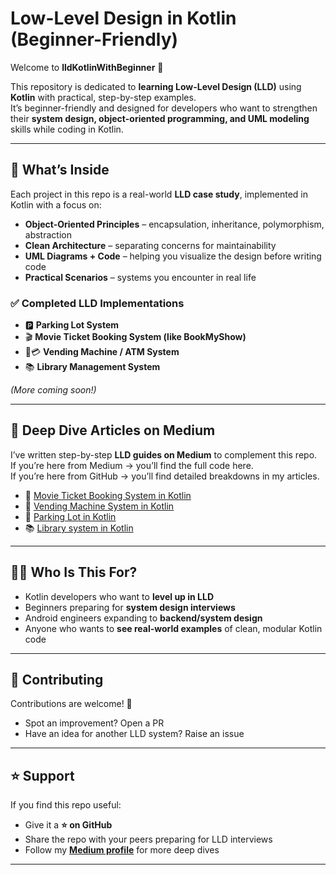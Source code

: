 # Low-Level Design in Kotlin (Beginner-Friendly)

Welcome to **lldKotlinWithBeginner** 🎉  

This repository is dedicated to **learning Low-Level Design (LLD)** using **Kotlin** with practical, step-by-step examples.  
It’s beginner-friendly and designed for developers who want to strengthen their **system design, object-oriented programming, and UML modeling** skills while coding in Kotlin.  

---

## 🚀 What’s Inside

Each project in this repo is a real-world **LLD case study**, implemented in Kotlin with a focus on:  

- **Object-Oriented Principles** – encapsulation, inheritance, polymorphism, abstraction  
- **Clean Architecture** – separating concerns for maintainability  
- **UML Diagrams + Code** – helping you visualize the design before writing code  
- **Practical Scenarios** – systems you encounter in real life  

### ✅ Completed LLD Implementations
- 🅿️ **Parking Lot System**  
- 🎬 **Movie Ticket Booking System (like BookMyShow)**  
- 🥤💳 **Vending Machine / ATM System**  
- 📚 **Library Management System**  

*(More coming soon!)*  

---

## 📖 Deep Dive Articles on Medium

I’ve written step-by-step **LLD guides on Medium** to complement this repo.  
If you’re here from Medium → you’ll find the full code here.  
If you’re here from GitHub → you’ll find detailed breakdowns in my articles.  

- 🎥 [Movie Ticket Booking System in Kotlin](https://medium.com/p/android-system-design-interview-movie-ticket-booking-system-e55e4ea6ca4e)  
- 🥤 [Vending Machine System in Kotlin](https://medium.com/@nikhil.cse16/designing-a-vending-machine-system-in-kotlin-a-step-by-step-guide-to-lld-and-uml-5b00295fb026)  
- 🚙 [Parking Lot in Kotlin](https://medium.com/@nikhil.cse16/object-oriented-design-of-parking-lot-system-in-kotlin-c5ace3170c8b)
- 📚 [Library system in Kotlin](https://medium.com/@nikhil.cse16/3-step-process-to-create-great-software-with-lld-c93eb65ab037)

---

## 👩‍💻 Who Is This For?

- Kotlin developers who want to **level up in LLD**  
- Beginners preparing for **system design interviews**  
- Android engineers expanding to **backend/system design**  
- Anyone who wants to **see real-world examples** of clean, modular Kotlin code  

---

## 🤝 Contributing

Contributions are welcome! 🎉  
- Spot an improvement? Open a PR  
- Have an idea for another LLD system? Raise an issue  

---

## ⭐ Support

If you find this repo useful:  
- Give it a **⭐ on GitHub**  
- Share the repo with your peers preparing for LLD interviews  
- Follow my **[Medium profile](https://medium.com/@bajpainikhil)** for more deep dives  

---
